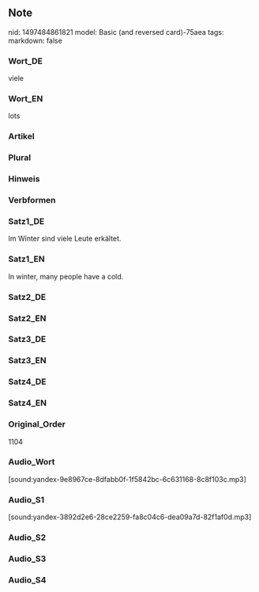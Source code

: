 ## Note
nid: 1497484861821
model: Basic (and reversed card)-75aea
tags: 
markdown: false

### Wort_DE
viele

### Wort_EN
lots

### Artikel


### Plural


### Hinweis


### Verbformen


### Satz1_DE
Im Winter sind viele Leute erkältet.

### Satz1_EN
In winter, many people have a cold.

### Satz2_DE


### Satz2_EN


### Satz3_DE


### Satz3_EN


### Satz4_DE


### Satz4_EN


### Original_Order
1104

### Audio_Wort
[sound:yandex-9e8967ce-8dfabb0f-1f5842bc-6c631168-8c8f103c.mp3]

### Audio_S1
[sound:yandex-3892d2e6-28ce2259-fa8c04c6-dea09a7d-82f1af0d.mp3]

### Audio_S2


### Audio_S3


### Audio_S4

